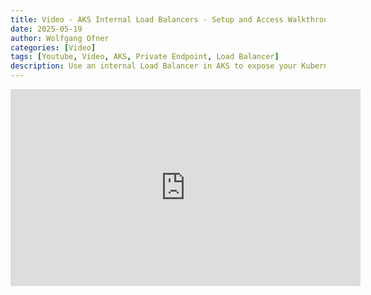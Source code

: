 ```yaml
---
title: Video - AKS Internal Load Balancers - Setup and Access Walkthrough
date: 2025-05-19
author: Wolfgang Ofner
categories: [Video]
tags: [Youtube, Video, AKS, Private Endpoint, Load Balancer]
description: Use an internal Load Balancer in AKS to expose your Kubernetes Service only to resources in your VNet.
---
```


<iframe width="560" height="315" src="https://www.youtube.com/embed/kuXd9yBakt8" title="YouTube video player" frameborder="0" allow="accelerometer; autoplay; clipboard-write; encrypted-media; gyroscope; picture-in-picture; web-share" referrerpolicy="strict-origin-when-cross-origin" allowfullscreen></iframe>